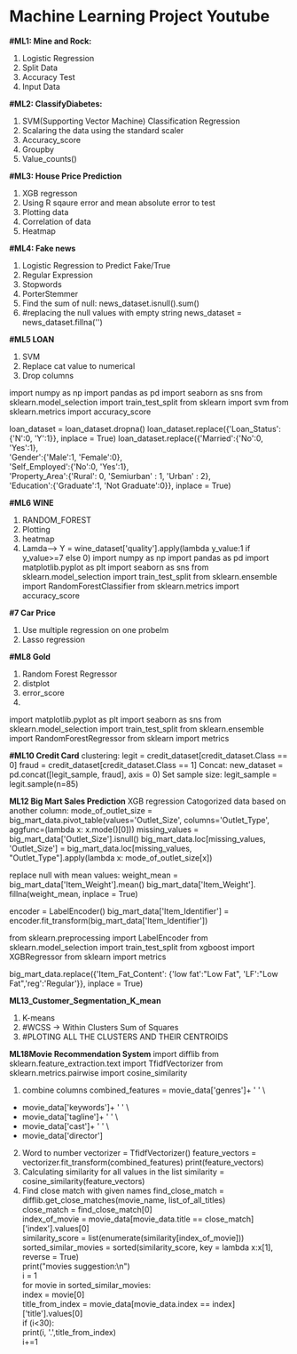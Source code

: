 # Machine Learning Project Youtube
**#ML1: Mine and Rock:**
1. Logistic Regression
2. Split Data
3. Accuracy Test
4. Input Data

**#ML2: ClassifyDiabetes:**
1. SVM(Supporting Vector Machine) Classification Regression
2. Scalaring the data using the standard scaler
3. Accuracy_score
4. Groupby
5. Value_counts()

**#ML3: House Price Prediction** 
1. XGB regresson
2. Using R sqaure error and mean absolute error to test
3. Plotting data
4. Correlation of data
5. Heatmap

**#ML4: Fake news**
1. Logistic Regression to Predict Fake/True
2. Regular Expression
3. Stopwords
4. PorterStemmer
5. Find the sum of null: news_dataset.isnull().sum()
6. #replacing the null values with empty string news_dataset = news_dataset.fillna('')

**#ML5 LOAN**
1. SVM
2. Replace cat value to numerical
3. Drop columns

import numpy as np
import pandas as pd
import seaborn as sns
from sklearn.model_selection import train_test_split 
from sklearn import svm
from sklearn.metrics import accuracy_score

loan_dataset = loan_dataset.dropna()
loan_dataset.replace({'Loan_Status':{'N':0, 'Y':1}}, inplace = True)
loan_dataset.replace({'Married':{'No':0, 'Yes':1},\
                     'Gender':{'Male':1, 'Female':0},\
                     'Self_Employed':{'No':0, 'Yes':1},\
                     'Property_Area':{'Rural': 0, 'Semiurban' : 1, 'Urban' : 2},\
                     'Education':{'Graduate':1, 'Not Graduate':0}},
                     inplace = True)

**#ML6 WINE**
1. RANDOM_FOREST
2. Plotting
3. heatmap
4. Lamda--> Y = wine_dataset['quality'].apply(lambda y_value:1 if y_value>=7 else 0)
import numpy as np
import pandas as pd
import matplotlib.pyplot as plt
import seaborn as sns
from sklearn.model_selection import train_test_split
from sklearn.ensemble import RandomForestClassifier
from sklearn.metrics import accuracy_score

**#7 Car Price**
1. Use multiple regression on one probelm
2. Lasso regression

**#ML8 Gold**
1. Random Forest Regressor
2. distplot
3. error_score
4. 
import matplotlib.pyplot as plt
import seaborn as sns
from sklearn.model_selection import train_test_split
from sklearn.ensemble import RandomForestRegressor
from sklearn import metrics

**#ML10 Credit Card**
clustering:
legit = credit_dataset[credit_dataset.Class == 0]
fraud = credit_dataset[credit_dataset.Class == 1]
Concat:
new_dataset = pd.concat([legit_sample, fraud], axis = 0)
Set sample size:
legit_sample = legit.sample(n=85)

**ML12 Big Mart Sales Prediction**
XGB regression
Catogorized data based on another column:
  mode_of_outlet_size = big_mart_data.pivot_table(values='Outlet_Size', columns='Outlet_Type', aggfunc=(lambda x: x.mode()[0]))
  missing_values = big_mart_data['Outlet_Size'].isnull()
  big_mart_data.loc[missing_values, 'Outlet_Size'] = big_mart_data.loc[missing_values, "Outlet_Type"].apply(lambda x: mode_of_outlet_size[x])

replace null with mean values:
  weight_mean = big_mart_data['Item_Weight'].mean()
  big_mart_data['Item_Weight']. fillna(weight_mean, inplace = True)

encoder = LabelEncoder()
big_mart_data['Item_Identifier'] = encoder.fit_transform(big_mart_data['Item_Identifier'])

from sklearn.preprocessing import LabelEncoder
from sklearn.model_selection import train_test_split
from xgboost import XGBRegressor
from sklearn import metrics

big_mart_data.replace({'Item_Fat_Content': {'low fat':"Low Fat", 'LF':"Low Fat",'reg':'Regular'}}, inplace = True)

**ML13_Customer_Segmentation_K_mean**
1. K-means
2. #WCSS -> Within Clusters Sum of Squares
3. #PLOTING ALL THE CLUSTERS AND THEIR CENTROIDS

**ML18Movie Recommendation System**
import difflib
from sklearn.feature_extraction.text import TfidfVectorizer
from sklearn.metrics.pairwise import cosine_similarity
1. combine columns
  combined_features = movie_data['genres']+ ' ' \
+ movie_data['keywords']+ ' ' \
+ movie_data['tagline']+ ' ' \
+ movie_data['cast']+ ' ' \
+ movie_data['director']
2. Word to number
vectorizer = TfidfVectorizer()
feature_vectors = vectorizer.fit_transform(combined_features)
print(feature_vectors)
3. Calculating similarity for all values in the list
similarity = cosine_similarity(feature_vectors)
4. Find close match with given names
find_close_match = difflib.get_close_matches(movie_name, list_of_all_titles)\
close_match = find_close_match[0]\
index_of_movie = movie_data[movie_data.title == close_match]['index'].values[0]\
similarity_score = list(enumerate(similarity[index_of_movie]))\
sorted_similar_movies = sorted(similarity_score, key = lambda x:x[1], reverse = True)\
print("movies suggestion:\n")\
i = 1\
for movie in sorted_similar_movies:\
  index = movie[0]\
  title_from_index = movie_data[movie_data.index == index]['title'].values[0]\
  if (i<30):\
    print(i, '.',title_from_index)\
    i+=1

